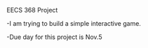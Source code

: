 EECS 368 Project

  -I am trying to build a simple interactive game.
  
  -Due day for this project is Nov.5
